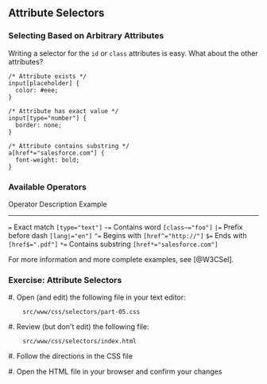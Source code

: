 ## Attribute Selectors

### Selecting Based on Arbitrary Attributes

Writing a selector for the `id` or `class` attributes is easy.  What
about the other attributes?

~~~ {.css}
/* Attribute exists */
input[placeholder] {
  color: #eee;
}

/* Attribute has exact value */
input[type="number"] {
  border: none;
}

/* Attribute contains substring */
a[href*="salesforce.com"] {
  font-weight: bold;
}
~~~

### Available Operators

 Operator  Description         Example
 --------- ------------        ----------
 `=`       Exact match         `[type="text"]`
 `~=`      Contains word       `[class~="foo"]`
 `|=`      Prefix before dash  `[lang|="en"]`
 `^=`      Begins with         `[href^="http://"]`
 `$=`      Ends with           `[href$=".pdf"]`
 `*=`      Contains substring  `[href*="salesforce.com"]`

<div class="notes">

For more information and more complete examples, see [@W3CSel].

</div>

### Exercise: Attribute Selectors

  #. Open (and edit) the following file in your text editor:

        src/www/css/selectors/part-05.css

  #. Review (but don't edit) the following file:

        src/www/css/selectors/index.html

  #. Follow the directions in the CSS file

  #. Open the HTML file in your browser and confirm your changes
